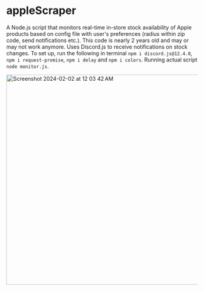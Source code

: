 # appleScraper

A Node.js script that monitors real-time in-store stock availability of Apple products based on config file with user's preferences (radius within zip code, send notifications etc.). This code is nearly 2 years old and may or may not work anymore. Uses Discord.js to receive notifications on stock changes. To set up, run the following in terminal ``npm i discord.js@12.4.0``, ``npm i request-promise``, ``npm i delay`` and ``npm i colors``. Running actual script ``node monitor.js``.

<img width="553" alt="Screenshot 2024-02-02 at 12 03 42 AM" src="https://github.com/jiancg/appleScraper/assets/107650959/a14f587c-4259-43d5-b8c5-3f2a45fab1f5">
